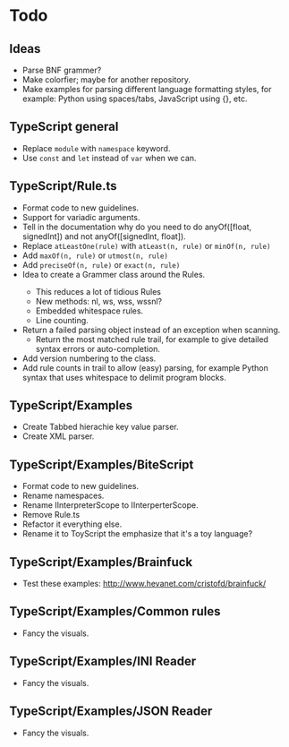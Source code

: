 Todo
====

Ideas
-----
* Parse BNF grammer?
* Make colorfier; maybe for another repository.
* Make examples for parsing different language formatting styles, for example: Python using spaces/tabs, JavaScript using {}, etc. 

TypeScript general
------------------
* Replace `module` with `namespace` keyword.
* Use `const` and `let` instead of `var` when we can.

TypeScript/Rule.ts
------------------
* Format code to new guidelines.
* Support for variadic arguments.
* Tell in the documentation why do you need to do anyOf([float, signedInt]) and not anyOf([signedInt, float]).
* Replace `atLeastOne(rule)` with `atLeast(n, rule)` or `minOf(n, rule)`
* Add `maxOf(n, rule)` or `utmost(n, rule)`
* Add `preciseOf(n, rule)` or `exact(n, rule)`
* Idea to create a Grammer<T> class around the Rule<T>s.
    - This reduces a lot of tidious Rule<T>s
    - New methods: nl, ws, wss, wssnl?
    - Embedded whitespace rules.
    - Line counting.   
* Return a failed parsing object instead of an exception when scanning.
    - Return the most matched rule trail, for example to give detailed syntax errors or auto-completion.
* Add version numbering to the class.
* Add rule counts in trail to allow (easy) parsing, for example Python syntax that uses whitespace to delimit program blocks.

TypeScript/Examples
-------------------
* Create Tabbed hierachie key value parser.
* Create XML parser.

TypeScript/Examples/BiteScript
------------------------------
* Format code to new guidelines.
* Rename namespaces.
* Rename IInterpreterScope to IInterperterScope.
* Remove Rule.ts
* Refactor it everything else.
* Rename it to ToyScript the emphasize that it's a toy language?

TypeScript/Examples/Brainfuck
-----------------------------
* Test these examples: http://www.hevanet.com/cristofd/brainfuck/

TypeScript/Examples/Common rules
--------------------------------
* Fancy the visuals.

TypeScript/Examples/INI Reader
--------------------------------
* Fancy the visuals.

TypeScript/Examples/JSON Reader
--------------------------------
* Fancy the visuals.